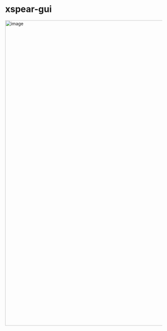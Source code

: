 # xspear-gui

<img width="1279" height="980" alt="image" src="https://github.com/user-attachments/assets/453eae7c-6e33-4403-8e05-c776f63a0eda" />
